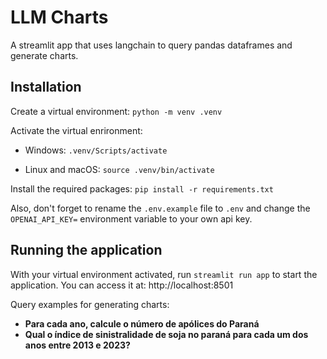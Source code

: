 # LLM Charts

A streamlit app that uses langchain to query pandas dataframes and generate charts.

## Installation

Create a virtual environment: `python -m venv .venv`

Activate the virtual enrironment:

-   Windows: `.venv/Scripts/activate`

-   Linux and macOS: `source .venv/bin/activate`

Install the required packages: `pip install -r requirements.txt`

Also, don't forget to rename the `.env.example` file to `.env` and change the `OPENAI_API_KEY=` environment variable to your own api key.

## Running the application

With your virtual environment activated, run `streamlit run app` to start the application. You can access it at: http://localhost:8501

Query examples for generating charts:

-   **Para cada ano, calcule o número de apólices do Paraná**
-   **Qual o índice de sinistralidade de soja no paraná para cada um dos anos entre 2013 e 2023?**
